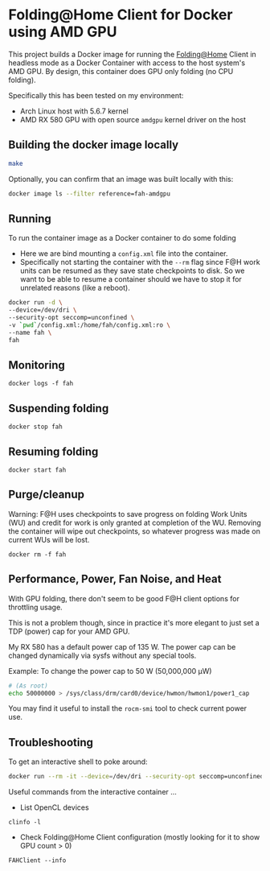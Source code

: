 # Folding@Home Client for Docker using AMD GPU ####

This project builds a Docker image for running the [Folding@Home](https://foldingathome.org/) Client in headless mode as a Docker Container with access to the host system's AMD GPU.  By design, this container does GPU only folding (no CPU folding).

Specifically this has been tested on my environment:
* Arch Linux host with 5.6.7 kernel
* AMD RX 580 GPU with open source `amdgpu` kernel driver on the host

## Building the docker image locally
```sh
make
```
Optionally, you can confirm that an image was built locally with this:
```sh
docker image ls --filter reference=fah-amdgpu
```

## Running
To run the container image as a Docker container to do some folding
* Here we are bind mounting a `config.xml` file into the container.
* Specifically not starting the container with the `--rm` flag since F@H work units
can be resumed as they save state checkpoints to disk. So we want
to be able to resume a container should we have to stop it for
unrelated reasons (like a reboot).

```sh
docker run -d \
--device=/dev/dri \
--security-opt seccomp=unconfined \
-v `pwd`/config.xml:/home/fah/config.xml:ro \
--name fah \
fah
```

## Monitoring
```
docker logs -f fah
```

## Suspending folding
```
docker stop fah
```

## Resuming folding
```
docker start fah
```

## Purge/cleanup
Warning: F@H uses checkpoints to save progress on folding Work Units (WU) and credit for work is only granted at completion of the WU. Removing the container will wipe out checkpoints, so whatever progress was made on current WUs will be lost.
```
docker rm -f fah
```

## Performance, Power, Fan Noise, and Heat
With GPU folding, there don't seem to be good F@H client options for throttling usage.

This is not a problem though, since in practice it's more elegant to just set a TDP (power) cap for your AMD GPU.

My RX 580 has a default power cap of 135 W.  The power cap can be changed dynamically via sysfs without any special tools.

Example: To change the power cap to 50 W (50,000,000 μW)
```sh
# (As root)
echo 50000000 > /sys/class/drm/card0/device/hwmon/hwmon1/power1_cap
```

You may find it useful to install the `rocm-smi` tool to check current power use.


## Troubleshooting
To get an interactive shell to poke around:
```sh
docker run --rm -it --device=/dev/dri --security-opt seccomp=unconfined fah bash
```
Useful commands from the interactive container ...
* List OpenCL devices
```
clinfo -l
```
* Check Folding@Home Client configuration (mostly looking for it to show GPU count > 0)
```
FAHClient --info
```
